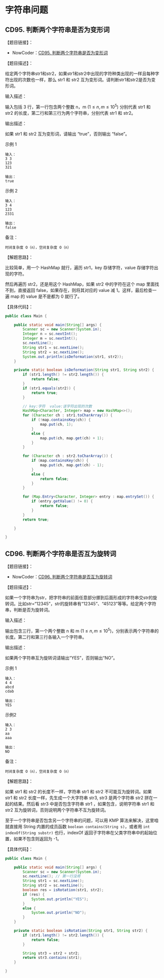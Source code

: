 # 字符串问题

## CD95. 判断两个字符串是否为变形词

【题目链接】：

- NowCoder：[CD95. 判断两个字符串是否为变形词](https://www.nowcoder.com/practice/b07c464a107e421ebbd2c82aebd42e39?tpId=101&&tqId=33163&rp=1&ru=/ta/programmer-code-interview-guide&qru=/ta/programmer-code-interview-guide/question-ranking)

【题目描述】：

给定两个字符串str1和str2，如果str1和str2中出现的字符种类出现的一样且每种字符出现的次数也一样，那么 str1 和 str2 互为变形词。请判断str1和str2是否为变形词。

输入描述：

输入包括 3 行，第一行包含两个整数 n，m $(1 \leq n,m\leq 10^5)$ 分别代表 str1 和 str2 的长度，第二行和第三行为两个字符串，分别代表 str1 和 str2。

输出描述：

如果 str1 和 str2 互为变形词，请输出 “true”，否则输出 “false”。

示例 1

```
输入：
3 3
123
321

输出：
true
```

示例 2

```
输入：
3 4
123
2331

输出：
false
```

备注：

```
时间复杂度 O（n），空间复杂度 O（n）
```

【解题思路】：

比较简单，用一个 HashMap 就行，遍历 str1，key 存储字符，value 存储字符出现的字符。

然后再遍历 str2，还是用这个 HashMap，如果 str2 中的字符在这个 map 里面找不到，直接返回 false，如果存在，则将其对应的 value 减 1。这样，最后检查一遍 map 的 value 是不是都为 0 就行了。

【具体代码】：

```java
public class Main {

    public static void main(String[] args) {
        Scanner sc = new Scanner(System.in);
        Integer n = sc.nextInt();
        Integer m = sc.nextInt();
        sc.nextLine();
        String str1 = sc.nextLine();
        String str2 = sc.nextLine();
        System.out.println(isDeformation(str1, str2));
    }

    private static boolean isDeformation(String str1, String str2) {
        if (str1.length() != str2.length()) {
            return false;
        }
        if (str1.equals(str2)) {
            return true;
        }

        // key:字符  value:该字符出现的次数
        HashMap<Character, Integer> map = new HashMap<>();
        for (Character ch : str1.toCharArray()) {
            if (!map.containsKey(ch)) {
                map.put(ch, 1);
            }
            else {
                map.put(ch, map.get(ch) + 1);
            }
        }

        for (Character ch : str2.toCharArray()) {
            if (map.containsKey(ch)) {
                map.put(ch, map.get(ch) - 1);
            }
            else {
                return false;
            }
        }

        for (Map.Entry<Character, Integer> entry : map.entrySet()) {
            if (entry.getValue() != 0) {
                return false;
            }
        }
        return true;

    }

}
```

## CD96. 判断两个字符串是否互为旋转词

【题目链接】：

- NowCoder：[CD96. 判断两个字符串是否互为旋转词](https://www.nowcoder.com/practice/687deda2cc57473499e058207f6258cf?tpId=101&&tqId=33164&rp=1&ru=/ta/programmer-code-interview-guide&qru=/ta/programmer-code-interview-guide/question-ranking)

【题目描述】：

如果一个字符串为str，把字符串的前面任意部分挪到后面形成的字符串交str的旋转词。比如str=“12345”，str的旋转串有“12345”、“45123”等等。给定两个字符串，判断是否为旋转词。

输入描述：

输出包含三行，第一个两个整数 n 和 m $(1 \leq n,m \leq10^5)$，分别表示两个字符串的长度。第二行和第三行各输入一个字符串。

输出描述：

如果两个字符串互为旋转词请输出“YES”，否则输出“NO”。

示例 1

```
输入：
4 4
abcd
cdab

输出：
YES
```

示例2

```
输入：
2 3
aa
aaa

输出：
NO
```

备注：

```
时间复杂度 O（n），空间复杂度 O（n）
```

【解题思路】：

如果 str1 和 str2 的长度不一样，字符串 str1 和 str2 不可能互为旋转词。如果 str1 和 str2 长度一样，先生成一个大字符串 str3, str3 是两个字符串  str2 拼在一起的结果。然后看 str3 中是否包含字符串 str1 ，如果包含，说明字符串 str1 和 str2 互为旋转词，否则说明两个字符串不互为旋转词。

至于一个字符串是否包含另一个字符串的问题，可以用 KMP 算法来解决，这里咱就直接用 String 内置的成员函数 `boolean contains(String s)`，或者用 `int indexOf(String substr)` 也行，indexOf 返回子字符串在父类字符串中的起始位置，如果不包含则返回为 -1。

【具体代码】：

```java
public class Main {

    public static void main(String[] args) {
        Scanner sc = new Scanner(System.in);
        sc.nextLine(); // 第一行没用
        String str1 = sc.nextLine();
        String str2 = sc.nextLine();
        boolean res = isRotation(str1, str2);
        if (res) {
            System.out.println("YES");
        }
        else {
            System.out.println("NO");
        }
    }

    private static boolean isRotation(String str1, String str2) {
        if (str1.length() != str2.length()) {
            return false;
        }

        String str3 = str2 + str2;
        return str3.contains(str1);
    }

}
```

